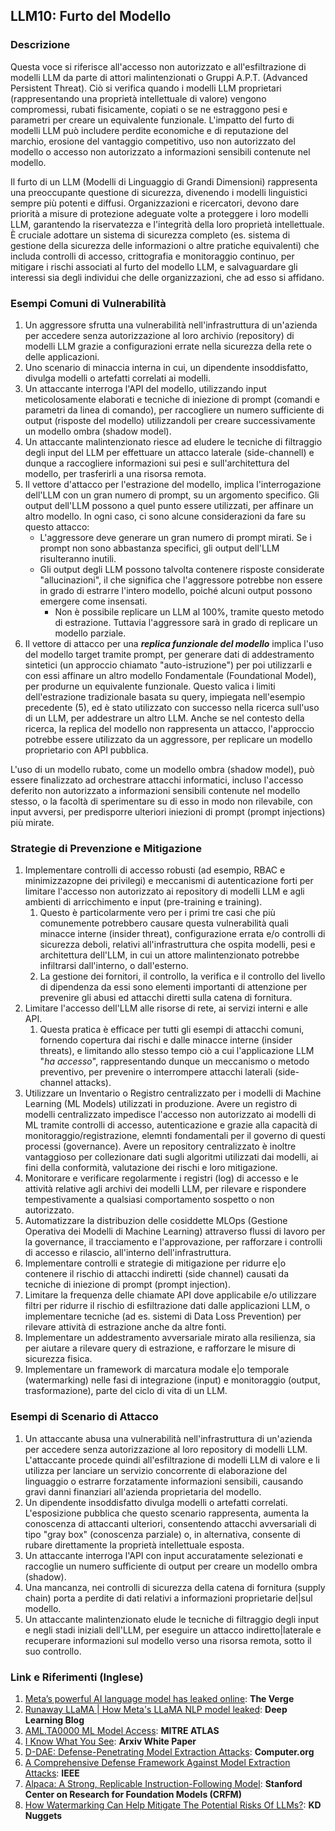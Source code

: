 ## LLM10: Furto del Modello

### Descrizione

Questa voce si riferisce all'accesso non autorizzato e all'esfiltrazione di modelli LLM da parte di attori malintenzionati o Gruppi A.P.T. (Advanced Persistent Threat). Ciò si verifica quando i modelli LLM proprietari (rappresentando una proprietà intellettuale di valore) vengono compromessi, rubati fisicamente, copiati o se ne estraggono pesi e parametri per creare un equivalente funzionale. L'impatto del furto di modelli LLM può includere perdite economiche e di reputazione del marchio, erosione del vantaggio competitivo, uso non autorizzato del modello o accesso non autorizzato a informazioni sensibili contenute nel modello.

Il furto di un LLM (Modelli di Linguaggio di Grandi Dimensioni) rappresenta una preoccupante questione di sicurezza, divenendo i modelli linguistici sempre più potenti e diffusi. Organizzazioni e ricercatori, devono dare priorità a misure di protezione adeguate volte a proteggere i loro modelli LLM, garantendo la riservatezza e l'integrità della loro proprietà intellettuale. È cruciale adottare un sistema di sicurezza completo (es. sistema di gestione della sicurezza delle informazioni o altre pratiche equivalenti) che includa controlli di accesso, crittografia e monitoraggio continuo, per mitigare i rischi associati al furto del modello LLM, e salvaguardare gli interessi sia degli individui che delle organizzazioni, che ad esso si affidano.

### Esempi Comuni di Vulnerabilità

1. Un aggressore sfrutta una vulnerabilità nell'infrastruttura di un'azienda per accedere senza autorizzazione al loro archivio (repository) di modelli LLM grazie a configurazioni errate nella sicurezza della rete o delle applicazioni.
2. Uno scenario di minaccia interna in cui, un dipendente insoddisfatto, divulga modelli o artefatti correlati ai modelli.
3. Un attaccante interroga l'API del modello, utilizzando input meticolosamente elaborati e tecniche di iniezione di prompt (comandi e parametri da linea di comando), per raccogliere un numero sufficiente di output (risposte del modello) utilizzandoli per creare successivamente un modello ombra (shadow model).
4. Un attaccante malintenzionato riesce ad eludere le tecniche di filtraggio degli input del LLM per effettuare un attacco laterale (side-channell) e dunque a raccogliere informazioni sui pesi e sull'architettura del modello, per trasferirli a una risorsa remota.
5. Il vettore d'attacco per l'estrazione del modello, implica l'interrogazione dell'LLM con un gran numero di prompt, su un argomento specifico. Gli output dell'LLM possono a quel punto essere utilizzati, per affinare un altro modello. In ogni caso, ci sono alcune considerazioni da fare su questo attacco:
   - L'aggressore deve generare un gran numero di prompt mirati. Se i prompt non sono abbastanza specifici, gli output dell'LLM risulteranno inutili.
   - Gli output degli LLM possono talvolta contenere risposte considerate "allucinazioni", il che significa che l'aggressore potrebbe non essere in grado di estrarre l'intero modello, poiché alcuni output possono emergere come insensati.
      - Non è possibile replicare un LLM al 100%, tramite questo metodo di estrazione. Tuttavia l'aggressore sarà in grado di replicare un modello parziale.
6. Il vettore di attacco per una **_replica funzionale del modello_** implica l'uso del modello target tramite prompt, per generare dati di addestramento sintetici (un approccio chiamato "auto-istruzione") per poi utilizzarli e con essi affinare un altro modello Fondamentale (Foundational Model), per produrne un equivalente funzionale. Questo valica i limiti dell'estrazione tradizionale basata su query, impiegata nell'esempio precedente (5), ed è stato utilizzato con successo nella ricerca sull'uso di un LLM, per addestrare un altro LLM. Anche se nel contesto della ricerca, la replica del modello non rappresenta un attacco, l'approccio potrebbe essere utilizzato da un aggressore, per replicare un modello proprietario con API pubblica.

L'uso di un modello rubato, come un modello ombra (shadow model), può essere finalizzato ad orchestrare attacchi informatici, incluso l'accesso deferito non autorizzato a informazioni sensibili contenute nel modello stesso, o la facoltà di sperimentare su di esso in modo non rilevabile, con input avversi, per predisporre ulteriori iniezioni di prompt (prompt injections) più mirate.

### Strategie di Prevenzione e Mitigazione

1. Implementare controlli di accesso robusti (ad esempio, RBAC e minimizzazopne dei privilegi) e meccanismi di autenticazione forti per limitare l'accesso non autorizzato ai repository di modelli LLM e agli ambienti di arricchimento e input (pre-training e training).
   1. Questo è particolarmente vero per i primi tre casi che più comunemente potrebbero causare questa vulnerabilità quali minacce interne (insider threat), configurazione errata e/o controlli di sicurezza deboli, relativi all'infrastruttura che ospita modelli, pesi e architettura dell'LLM, in cui un attore malintenzionato potrebbe infiltrarsi dall'interno, o dall'esterno.
   2. La gestione dei fornitori, il controllo, la verifica e il controllo del livello di dipendenza da essi sono elementi importanti di attenzione per prevenire gli abusi ed attacchi diretti sulla catena di fornitura.
2. Limitare l'accesso dell'LLM alle risorse di rete, ai servizi interni e alle API.
   1. Questa pratica è efficace per tutti gli esempi di attacchi comuni, fornendo copertura dai rischi e dalle minacce interne (insider threats), e limitando allo stesso tempo ciò a cui l'applicazione LLM "_ha accesso_", rappresentando dunque un meccanismo o metodo preventivo, per prevenire o interrompere attacchi laterali (side-channel attacks).
3. Utilizzare un Inventario o Registro centralizzato per i modelli di Machine Learning (ML Models) utilizzati in produzione. Avere un registro di modelli centralizzato impedisce l'accesso non autorizzato ai modelli di ML tramite controlli di accesso, autenticazione e grazie alla capacità di monitoraggio/registrazione, elemnti fondamentali per il governo di questi processi (governance). Avere un repository centralizzato è inoltre vantaggioso per collezionare dati sugli algoritmi utilizzati dai modelli, ai fini della conformità, valutazione dei rischi e loro mitigazione.
4. Monitorare e verificare regolarmente i registri (log) di accesso e le attività relative agli archivi dei modelli LLM, per rilevare e rispondere tempestivamente a qualsiasi comportamento sospetto o non autorizzato.
5. Automatizzare la distribuzion delle cosiddette MLOps (Gestione Operativa dei Modelli di Machine Learning) attraverso flussi di lavoro per la governance, il tracciamento e l'approvazione, per rafforzare i controlli di accesso e rilascio, all'interno dell'infrastruttura.
6. Implementare controlli e strategie di mitigazione per ridurre e|o contenere il rischio di attacchi indiretti (side channel) causati da tecniche di iniezione di prompt (prompt injection).
7. Limitare la frequenza delle chiamate API dove applicabile e/o utilizzare filtri per ridurre il rischio di esfiltrazione dati dalle applicazioni LLM, o implementare tecniche (ad es. sistemi di Data Loss Prevention) per rilevare attività di estrazione anche da altre fonti.
8. Implementare un addestramento avversariale mirato alla resilienza, sia per aiutare a rilevare query di estrazione, e rafforzare le misure di sicurezza fisica.
9. Implementare un framework di marcatura modale e|o temporale (watermarking) nelle fasi di integrazione (input) e monitoraggio (output, trasformazione), parte del ciclo di vita di un LLM.

### Esempi di Scenario di Attacco

1. Un attaccante abusa una vulnerabilità nell'infrastruttura di un'azienda per accedere senza autorizzazione al loro repository di modelli LLM. L'attaccante procede quindi all'esfiltrazione di modelli LLM di valore e li utilizza per lanciare un servizio concorrente di elaborazione del linguaggio o estrarre forzatamente informazioni sensibili, causando gravi danni finanziari all'azienda proprietaria del modello.
2. Un dipendente insoddisfatto divulga modelli o artefatti correlati. L'esposizione pubblica che questo scenario rappresenta, aumenta la conoscenza di attaccanti ulteriori, consentendo attacchi avversariali di tipo "gray box" (conoscenza parziale) o, in alternativa, consente di rubare direttamente la proprietà intellettuale esposta.
3. Un attaccante interroga l'API con input accuratamente selezionati e raccoglie un numero sufficiente di output per creare un modello ombra (shadow).
4. Una mancanza, nei controlli di sicurezza della catena di fornitura (supply chain) porta a perdite di dati relativi a informazioni proprietarie del|sul modello.
5. Un attaccante malintenzionato elude le tecniche di filtraggio degli input e negli stadi iniziali dell'LLM, per eseguire un attacco indiretto|laterale e recuperare informazioni sul modello verso una risorsa remota, sotto il suo controllo.

### Link e Riferimenti (Inglese)

1. [Meta’s powerful AI language model has leaked online](https://www.theverge.com/2023/3/8/23629362/meta-ai-language-model-llama-leak-online-misuse): **The Verge**
2. [Runaway LLaMA | How Meta's LLaMA NLP model leaked](https://www.deeplearning.ai/the-batch/how-metas-llama-nlp-model-leaked/): **Deep Learning Blog**
3. [AML.TA0000 ML Model Access](https://atlas.mitre.org/tactics/AML.TA0000): **MITRE ATLAS**
4. [I Know What You See](https://arxiv.org/pdf/1803.05847.pdf): **Arxiv White Paper**
5. [D-DAE: Defense-Penetrating Model Extraction Attacks](https://www.computer.org/csdl/proceedings-article/sp/2023/933600a432/1He7YbsiH4c): **Computer.org**
6. [A Comprehensive Defense Framework Against Model Extraction Attacks](https://ieeexplore.ieee.org/document/10080996): **IEEE**
7. [Alpaca: A Strong, Replicable Instruction-Following Model](https://crfm.stanford.edu/2023/03/13/alpaca.html): **Stanford Center on Research for Foundation Models (CRFM)**
8. [How Watermarking Can Help Mitigate The Potential Risks Of LLMs?](https://www.kdnuggets.com/2023/03/watermarking-help-mitigate-potential-risks-llms.html): **KD Nuggets**
